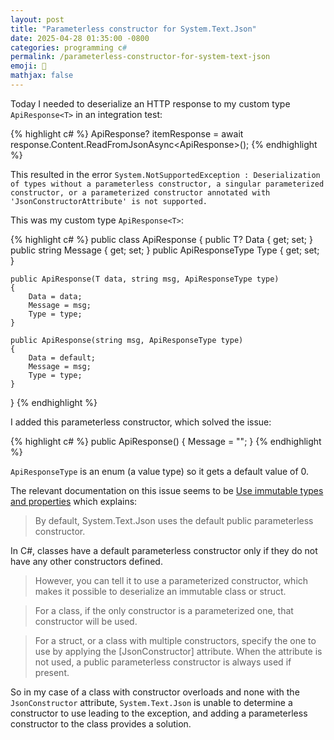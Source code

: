 ```yaml
---
layout: post
title: "Parameterless constructor for System.Text.Json"
date: 2025-04-28 01:35:00 -0800
categories: programming c#
permalink: /parameterless-constructor-for-system-text-json
emoji: 🖤
mathjax: false
---
```


Today I needed to deserialize an HTTP response to my custom type `ApiResponse<T>` in an integration test:

{% highlight c# %}
ApiResponse<ItemDto>? itemResponse = await response.Content.ReadFromJsonAsync<ApiResponse<ItemDto>>();
{% endhighlight %}

This resulted in the error `System.NotSupportedException : Deserialization of types without a parameterless constructor, a singular parameterized constructor, or a parameterized constructor annotated with 'JsonConstructorAttribute' is not supported.`

This was my custom type `ApiResponse<T>`:

{% highlight c# %}
public class ApiResponse<T>
{
    public T? Data { get; set; }
    public string Message { get; set; }
    public ApiResponseType Type { get; set; }

    public ApiResponse(T data, string msg, ApiResponseType type)
    {
        Data = data;
        Message = msg;
        Type = type;
    }

    public ApiResponse(string msg, ApiResponseType type)
    {
        Data = default;
        Message = msg;
        Type = type;
    }
}
{% endhighlight %}

I added this parameterless constructor, which solved the issue:

{% highlight c# %}
public ApiResponse()
{
    Message = "";
}
{% endhighlight %}

`ApiResponseType` is an enum (a value type) so it gets a default value of 0.

The relevant documentation on this issue seems to be [Use immutable types and properties](https://learn.microsoft.com/en-us/dotnet/standard/serialization/system-text-json/immutability) which explains:

> By default, System.Text.Json uses the default public parameterless constructor.

In C#, classes have a default parameterless constructor only if they do not have any other constructors defined.

> However, you can tell it to use a parameterized constructor, which makes it possible to deserialize an immutable class or struct.

> For a class, if the only constructor is a parameterized one, that constructor will be used.

> For a struct, or a class with multiple constructors, specify the one to use by applying the [JsonConstructor] attribute. When the attribute is not used, a public parameterless constructor is always used if present.

So in my case of a class with constructor overloads and none with the `JsonConstructor` attribute, `System.Text.Json` is unable to determine a constructor to use leading to the exception, and adding a parameterless constructor to the class provides a solution.